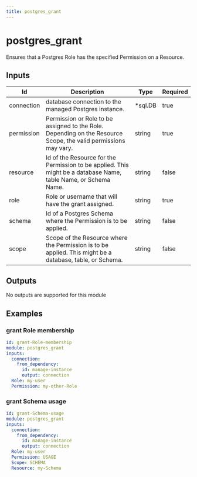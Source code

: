 ```yaml
---
title: postgres_grant
---
```


# postgres_grant

Ensures that a Postgres Role has the specified Permission on a Resource.

## Inputs

| Id         | Description                                                                                                     | Type     | Required |
| ---------- | --------------------------------------------------------------------------------------------------------------- | -------- | -------- |
| connection | database connection to the managed Postgres instance.                                                           | \*sql.DB | true     |
| permission | Permission or Role to be assigned to the Role. Depending on the Resource Scope, the valid permissions may vary. | string   | true     |
| resource   | Id of the Resource for the Permission to be applied. This might be a database Name, table Name, or Schema Name. | string   | false    |
| role       | Role or username that will have the grant assigned.                                                             | string   | true     |
| schema     | Id of a Postgres Schema where the Permission is to be applied.                                                  | string   | false    |
| scope      | Scope of the Resource where the Permission is to be applied. This might be a database, table, or Schema.        | string   | false    |

## Outputs

No outputs are supported for this module

## Examples

### grant Role membership

```yaml
id: grant-Role-membership
module: postgres_grant
inputs:
  connection:
    from_dependency:
      id: manage-instance
      output: connection
  Role: my-user
  Permission: my-other-Role
```

### grant Schema usage

```yaml
id: grant-Schema-usage
module: postgres_grant
inputs:
  connection:
    from_dependency:
      id: manage-instance
      output: connection
  Role: my-user
  Permission: USAGE
  Scope: SCHEMA
  Resource: my-Schema
```
